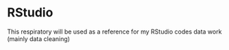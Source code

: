 # RStudio

This respiratory will be used as a reference for my RStudio codes data work (mainly data cleaning)
